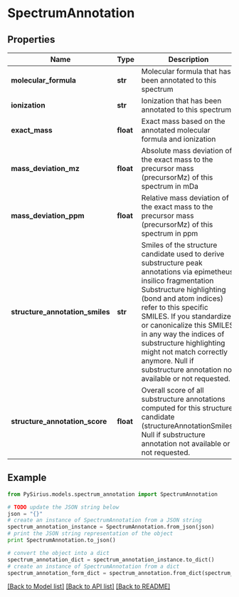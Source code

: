 # SpectrumAnnotation



## Properties

Name | Type | Description | Notes
------------ | ------------- | ------------- | -------------
**molecular_formula** | **str** | Molecular formula that has been annotated to this spectrum | [optional] 
**ionization** | **str** | Ionization that has been annotated to this spectrum | [optional] 
**exact_mass** | **float** | Exact mass based on the annotated molecular formula and ionization | [optional] 
**mass_deviation_mz** | **float** | Absolute mass deviation of the exact mass to the precursor mass (precursorMz) of this spectrum in mDa | [optional] 
**mass_deviation_ppm** | **float** | Relative mass deviation of the exact mass to the precursor mass (precursorMz) of this spectrum in ppm | [optional] 
**structure_annotation_smiles** | **str** | Smiles of the structure candidate used to derive substructure peak annotations via epimetheus insilico fragmentation  Substructure highlighting (bond and atom indices) refer to this specific SMILES.  If you standardize or canonicalize this SMILES in any way the indices of substructure highlighting might  not match correctly anymore.   Null if substructure annotation not available or not requested. | [optional] 
**structure_annotation_score** | **float** | Overall score of all substructure annotations computed for this structure candidate (structureAnnotationSmiles)   Null if substructure annotation not available or not requested. | [optional] 

## Example

```python
from PySirius.models.spectrum_annotation import SpectrumAnnotation

# TODO update the JSON string below
json = "{}"
# create an instance of SpectrumAnnotation from a JSON string
spectrum_annotation_instance = SpectrumAnnotation.from_json(json)
# print the JSON string representation of the object
print SpectrumAnnotation.to_json()

# convert the object into a dict
spectrum_annotation_dict = spectrum_annotation_instance.to_dict()
# create an instance of SpectrumAnnotation from a dict
spectrum_annotation_form_dict = spectrum_annotation.from_dict(spectrum_annotation_dict)
```
[[Back to Model list]](../README.md#documentation-for-models) [[Back to API list]](../README.md#documentation-for-api-endpoints) [[Back to README]](../README.md)


